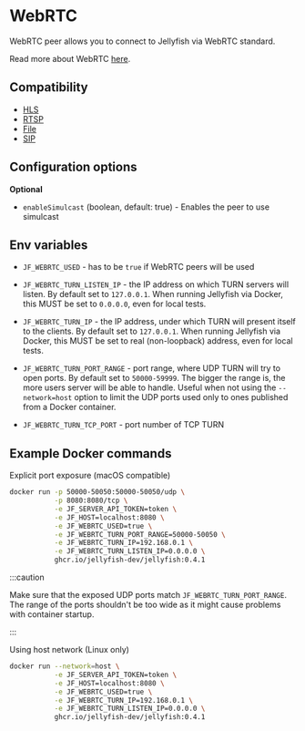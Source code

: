 # WebRTC

WebRTC peer allows you to connect to Jellyfish via WebRTC standard.

Read more about WebRTC [here](https://webrtc.org/).

## Compatibility

* [HLS](../components/hls.md)
* [RTSP](../components/rtsp.md)
* [File](../components/file.md)
* [SIP](../components/sip.md)

## Configuration options

**Optional**

* `enableSimulcast` (boolean, default: true) - Enables the peer to use simulcast

## Env variables

* `JF_WEBRTC_USED` - has to be `true` if WebRTC peers will be used

* `JF_WEBRTC_TURN_LISTEN_IP` - the IP address on which TURN servers will listen. 
By default set to `127.0.0.1`.
When running Jellyfish via Docker, this MUST be set to `0.0.0.0`, even for local tests.

* `JF_WEBRTC_TURN_IP` - the IP address, under which TURN will present itself to the clients. By default set to `127.0.0.1`.
When running Jellyfish via Docker, this MUST be set to real (non-loopback) address, even for local tests.

* `JF_WEBRTC_TURN_PORT_RANGE` - port range, where UDP TURN will try to open ports. By default set to `50000-59999`.
The bigger the range is, the more users server will be able to handle. 
Useful when not using the `--network=host` option to limit the UDP ports 
used only to ones published from a Docker container.

* `JF_WEBRTC_TURN_TCP_PORT` - port number of TCP TURN

## Example Docker commands

Explicit port exposure (macOS compatible)

```bash
docker run -p 50000-50050:50000-50050/udp \
           -p 8080:8080/tcp \
           -e JF_SERVER_API_TOKEN=token \
           -e JF_HOST=localhost:8080 \
           -e JF_WEBRTC_USED=true \
           -e JF_WEBRTC_TURN_PORT_RANGE=50000-50050 \
           -e JF_WEBRTC_TURN_IP=192.168.0.1 \
           -e JF_WEBRTC_TURN_LISTEN_IP=0.0.0.0 \
           ghcr.io/jellyfish-dev/jellyfish:0.4.1
```

:::caution

Make sure that the exposed UDP ports match `JF_WEBRTC_TURN_PORT_RANGE`.
The range of the ports shouldn't be too wide as it might cause problems with container startup.

:::

Using host network (Linux only)

```bash
docker run --network=host \
           -e JF_SERVER_API_TOKEN=token \
           -e JF_HOST=localhost:8080 \
           -e JF_WEBRTC_USED=true \
           -e JF_WEBRTC_TURN_IP=192.168.0.1 \
           -e JF_WEBRTC_TURN_LISTEN_IP=0.0.0.0 \
           ghcr.io/jellyfish-dev/jellyfish:0.4.1
```
